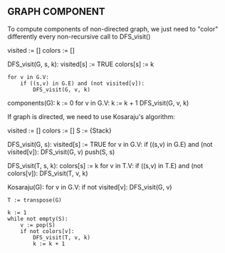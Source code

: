 GRAPH COMPONENT
---------------

To compute components of non-directed graph, we just need to "color" differently
every non-recursive call to DFS_visit()

visited := []
colors := []

DFS_visit(G, s, k):
    visited[s] := TRUE
    colors[s] := k

    for v in G.V:
        if ((s,v) in G.E) and (not visited[v]):
            DFS_visit(G, v, k)

components(G):
    k := 0
    for v in G.V:
        k := k + 1
        DFS_visit(G, v, k)


If graph is directed, we need to use Kosaraju's algorithm:

visited := []
colors := []
S := {Stack}

DFS_visit(G, s):
    visited[s] := TRUE
    for v in G.V:
        if ((s,v) in G.E) and (not visited[v]):
            DFS_visit(G, v)
    push(S, s)

DFS_visit(T, s, k):
    colors[s] := k
    for v in T.V:
        if ((s,v) in T.E) and (not colors[v]):
            DFS_visit(T, v, k)

Kosaraju(G):
    for v in G.V:
        if not visited[v]:
            DFS_visit(G, v)

    T := transpose(G)

    k := 1
    while not empty(S):
        v := pop(S)
        if not colors[v]:
            DFS_visit(T, v, k)
            k := k + 1
